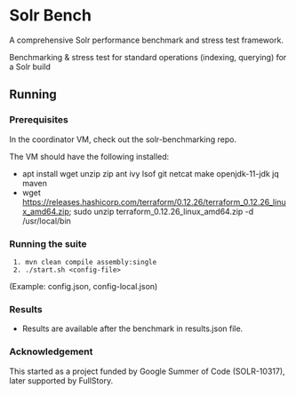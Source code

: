 # Solr Bench

A comprehensive Solr performance benchmark and stress test framework.

Benchmarking & stress test for standard operations (indexing, querying) for a Solr build
 
## Running

### Prerequisites

In the coordinator VM, check out the solr-benchmarking repo.

The VM should have the following installed:
* apt install wget unzip zip ant ivy lsof git netcat make openjdk-11-jdk jq maven
* wget https://releases.hashicorp.com/terraform/0.12.26/terraform_0.12.26_linux_amd64.zip; sudo unzip terraform_0.12.26_linux_amd64.zip -d /usr/local/bin

### Running the suite

     1. mvn clean compile assembly:single
     2. ./start.sh <config-file>

(Example: config.json, config-local.json)

### Results

* Results are available after the benchmark in results.json file.

### Acknowledgement
This started as a project funded by Google Summer of Code (SOLR-10317), later supported by FullStory.